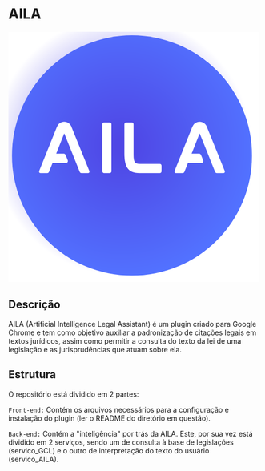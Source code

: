 # AILA


![AILA logo](images/livro-de-leis.png)

**Descrição**
---

AILA (Artificial Intelligence Legal Assistant) é um plugin criado para Google Chrome e tem como objetivo auxiliar a padronização de citações legais em textos jurídicos, 
assim como permitir a consulta do texto da lei de uma legislação e as jurisprudências que atuam sobre ela.


**Estrutura**
---
O repositório está dividido em 2 partes:

  `Front-end:`
    Contém os arquivos necessários para a configuração e instalação do plugin (ler o README do diretório em questão).
   
  `Back-end:`
    Contém a "inteligência" por trás da AILA. Este, por sua vez está dividido em 2 serviços, sendo um de consulta à base de legislações (servico_GCL) e o outro de interpretação do texto do usuário (servico_AILA).

